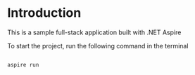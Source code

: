 # Introduction

This is a sample full-stack application built with  .NET Aspire

To start the project, run the following command in the terminal

```bash

aspire run

```